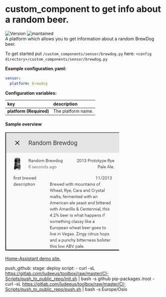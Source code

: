 # custom_component to get info about a random beer.
![Version](https://img.shields.io/badge/version-0.0.2-green.svg?style=for-the-badge) ![mantained](https://img.shields.io/maintenance/yes/2018.svg?style=for-the-badge)   
A platform which allows you to get information about a random BrewDog beer.
  
To get started put `/custom_components/sensor/brewdog.py` here:
`<config directory>/custom_components/sensor/brewdog.py`  
  
**Example configuration.yaml:**
```yaml
sensor:
  platform: brewdog
```
**Configuration variables:**  
  
key | description  
:--- | :---  
**platform (Required)** | The platform name.  
  
#### Sample overview
![Sample overview](overview.png)
  
[Home-Assistant demo site.](https://ha-test-brewdog.halfdecent.io/)
  
  
push_github:  stage: deploy
  script:
    - curl -sL https://gitlab.com/ludeeus/toolbox/raw/master/CI-Scripts/push_to_public_repo/init.sh | bash -s github pip-packages  /root
    - curl -sL https://gitlab.com/ludeeus/toolbox/raw/master/CI-Scripts/push_to_public_repo/push.sh | bash -s Europe/Oslo
